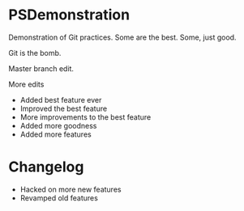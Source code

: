 PSDemonstration
===============

Demonstration of Git practices.  Some are the best.  Some, just good.

Git is the bomb.

Master branch edit.

More edits

- Added best feature ever
- Improved the best feature
- More improvements to the best feature
- Added more goodness
- Added more features

Changelog
=========
- Hacked on more new features
- Revamped old features
